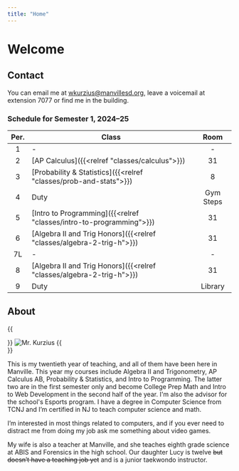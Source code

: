 ```yaml
---
title: "Home"
---
```


# Welcome

## Contact

You can email me at wkurzius@manvillesd.org, leave a voicemail at extension 7077 or find me in the building.

### Schedule for Semester 1, 2024–25

| Per. | Class                                                                 |   Room    |
| :--: | --------------------------------------------------------------------- | :-------: |
|  1   | -                                                                     |     -     |
|  2   | [AP Calculus]({{<relref "classes/calculus">}})                        |    31     |
|  3   | [Probability & Statistics]({{<relref "classes/prob-and-stats">}})                                              |     8     |
|  4   | Duty                                                                  | Gym Steps |
|  5   | [Intro to Programming]({{<relref "classes/intro-to-programming">}})   |    31     |
|  6   | [Algebra II and Trig Honors]({{<relref "classes/algebra-2-trig-h">}}) |    31     |
|  7L  | -                                                                     |     -     |
|  8   | [Algebra II and Trig Honors]({{<relref "classes/algebra-2-trig-h">}}) |    31     |
|  9   | Duty                                                                  |  Library  |

## About

{{<div avatar>}}
![Mr. Kurzius](images/avatar.jpg)
{{</div>}}

This is my twentieth year of teaching, and all of them have been here in Manville. This year my courses include Algebra II and Trigonometry, AP Calculus AB, Probability & Statistics, and Intro to Programming. The latter two are in the first semester only and become College Prep Math and Intro to Web Development in the second half of the year. I'm also the advisor for the school's Esports program. I have a degree in Computer Science from TCNJ and I’m certified in NJ to teach computer science and math.

I’m interested in most things related to computers, and if you ever need to distract me from doing my job ask me something about video games.

My wife is also a teacher at Manville, and she teaches eighth grade science at ABIS and Forensics in the high school. Our daughter Lucy is twelve ~~but doesn’t have a teaching job yet~~ and is a junior taekwondo instructor.

